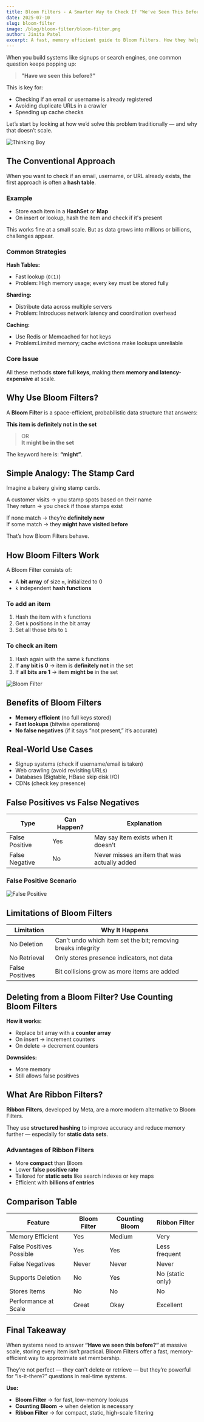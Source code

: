 ```yaml
---
title: Bloom Filters - A Smarter Way to Check If "We've Seen This Before"
date: 2025-07-10
slug: bloom-filter
image: /blog/bloom-filter/bloom-filter.png
author: Jinita Patel
excerpt: A fast, memory efficient guide to Bloom Filters. How they help at scale, their limitations, and why Ribbon Filters are a powerful alternative.
---
```


When you build systems like signups or search engines, one common question keeps popping up:

> **"Have we seen this before?"**

This is key for:

- Checking if an email or username is already registered
- Avoiding duplicate URLs in a crawler
- Speeding up cache checks

Let’s start by looking at how we’d solve this problem traditionally — and why that doesn’t scale.

![Thinking Boy](/blog/bloom-filter/thinking-boy.png)

## The Conventional Approach

When you want to check if an email, username, or URL already exists, the first approach is often a **hash table**.

### Example

- Store each item in a **HashSet** or **Map**
- On insert or lookup, hash the item and check if it's present

This works fine at a small scale. But as data grows into millions or billions, challenges appear.

### Common Strategies

**Hash Tables:**

- Fast lookup (`O(1)`)
- Problem: High memory usage; every key must be stored fully

**Sharding:**

- Distribute data across multiple servers
- Problem: Introduces network latency and coordination overhead

**Caching:**

- Use Redis or Memcached for hot keys
- Problem:Limited memory; cache evictions make lookups unreliable

### Core Issue

All these methods **store full keys**, making them **memory and latency-expensive** at scale.

## Why Use Bloom Filters?

A **Bloom Filter** is a space-efficient, probabilistic data structure that answers:

**This item is definitely not in the set**  
> OR  
> **It might be in the set**

The keyword here is: **“might”**.

## Simple Analogy: The Stamp Card

Imagine a bakery giving stamp cards.

A customer visits → you stamp spots based on their name  
They return → you check if those stamps exist

If none match → they’re **definitely new**  
If some match → they **might have visited before**

That’s how Bloom Filters behave.

## How Bloom Filters Work

A Bloom Filter consists of:

- A **bit array** of size `m`, initialized to 0  
- `k` independent **hash functions**

### To add an item

1. Hash the item with `k` functions  
2. Get `k` positions in the bit array  
3. Set all those bits to `1`

### To check an item

1. Hash again with the same `k` functions  
2. If **any bit is 0** → item is **definitely not** in the set  
3. If **all bits are 1** → item **might be** in the set

![Bloom Filter](/blog/bloom-filter/bloom-filter.png)

## Benefits of Bloom Filters

- **Memory efficient** (no full keys stored)  
- **Fast lookups** (bitwise operations)  
- **No false negatives** (if it says “not present,” it’s accurate)  

## Real-World Use Cases

- Signup systems (check if username/email is taken)  
- Web crawling (avoid revisiting URLs)  
- Databases (Bigtable, HBase skip disk I/O)  
- CDNs (check key presence)  

## False Positives vs False Negatives

| Type            | Can Happen? | Explanation                                  |
|-----------------|-------------|----------------------------------------------|
| False Positive  |  Yes       | May say item exists when it doesn’t          |
| False Negative  |  No        | Never misses an item that was actually added |

### False Positive Scenario

![False Positive](/blog/bloom-filter/false-positive.png)

## Limitations of Bloom Filters

| Limitation           | Why It Happens                                               |
|----------------------|--------------------------------------------------------------|
| No Deletion          | Can’t undo which item set the bit; removing breaks integrity |
| No Retrieval         | Only stores presence indicators, not data                    |
| False Positives      | Bit collisions grow as more items are added                  |

## Deleting from a Bloom Filter? Use Counting Bloom Filters

**How it works:**

- Replace bit array with a **counter array**  
- On insert → increment counters  
- On delete → decrement counters

**Downsides:**

- More memory  
- Still allows false positives

## What Are Ribbon Filters?

**Ribbon Filters**, developed by Meta, are a more modern alternative to Bloom Filters.

They use **structured hashing** to improve accuracy and reduce memory further — especially for **static data sets**.

### Advantages of Ribbon Filters

- More **compact** than Bloom  
- Lower **false positive rate**  
- Tailored for **static sets** like search indexes or key maps  
- Efficient with **billions of entries**

## Comparison Table

| Feature                  | Bloom Filter      | Counting Bloom     | Ribbon Filter        |
|--------------------------|-------------------|---------------------|-----------------------|
| Memory Efficient         |  Yes            |  Medium           |  Very               |
| False Positives Possible |  Yes            |  Yes              |  Less frequent      |
| False Negatives          |  Never          |  Never            |  Never              |
| Supports Deletion        |  No             |  Yes              |  No (static only)   |
| Stores Items             |  No             |  No               |  No                 |
| Performance at Scale     |  Great          |  Okay             |  Excellent          |

## Final Takeaway

When systems need to answer **“Have we seen this before?”** at massive scale, storing every item isn’t practical. Bloom Filters offer a fast, memory-efficient way to approximate set membership.

They’re not perfect — they can't delete or retrieve — but they’re powerful for “is-it-there?” questions in real-time systems.

**Use:**

- **Bloom Filter** → for fast, low-memory lookups  
- **Counting Bloom** → when deletion is necessary  
- **Ribbon Filter** → for compact, static, high-scale filtering
